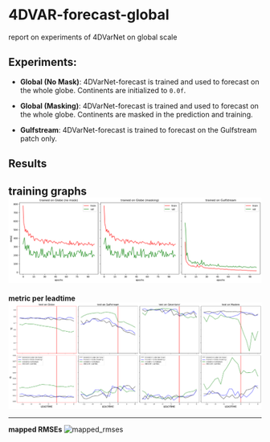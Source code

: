 # 4DVAR-forecast-global
report on experiments of 4DVarNet on global scale

## Experiments:

- **Global (No Mask)**: 4DVarNet-forecast is trained and used to forecast on the whole globe. Continents are initialized to `0.0f`.

- **Global (Masking)**: 4DVarNet-forecast is trained and used to forecast on the whole globe. Continents are masked in the prediction and training.

- **Gulfstream**: 4DVarNet-forecast is trained to forecast on the Gulfstream patch only.

## Results

**training graphs**
![trianing_graphs](figures/training_graphs_comparisons.png)
---

**metric per leadtime**
![rmse_per_leadtime](figures/leadtime_graph_3_comparisons.png)

---
**mapped RMSEs**
![mapped_rmses](figures/output_errors.png)